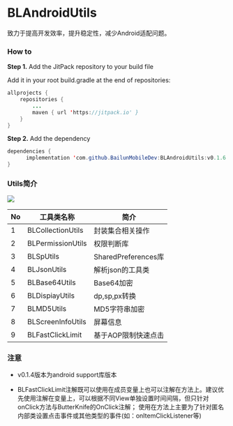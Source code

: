 # BLAndroidUtils

致力于提高开发效率，提升稳定性，减少Android适配问题。

### How to

**Step 1.** Add the JitPack repository to your build file

Add it in your root build.gradle at the end of repositories:
```java
allprojects {
	repositories {
		...
		maven { url 'https://jitpack.io' }
	}
}
```
	
**Step 2.** Add the dependency
```java
dependencies {
	  implementation 'com.github.BailunMobileDev:BLAndroidUtils:v0.1.6'
}
```

### Utils简介


 [![](https://jitpack.io/v/BailunMobileDev/BLAndroidUtils.svg)](https://jitpack.io/#BailunMobileDev/BLAndroidUtils)

|No|工具类名称|简介|
|---|---|---|
|1|BLCollectionUtils|封装集合相关操作|
|2|BLPermissionUtils|权限判断库|
|3|BLSpUtils|SharedPreferences库|
|4|BLJsonUtils|解析json的工具类|
|5|BLBase64Utils|Base64加密|
|6|BLDispiayUtils|dp,sp,px转换|
|7|BLMD5Utils|MD5字符串加密|
|8|BLScreenInfoUtils|屏幕信息|
|9|BLFastClickLimit|基于AOP限制快速点击|

### 注意
- v0.1.4版本为android support库版本

- BLFastClickLimit注解既可以使用在成员变量上也可以注解在方法上。建议优先使用注解在变量上，可以根据不同View单独设置时间间隔，但只针对onClick方法与ButterKnife的OnClick注解；
使用在方法上主要为了针对匿名内部类设置点击事件或其他类型的事件(如：onItemClickListener等)


